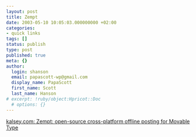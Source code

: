 ```yaml
---
layout: post
title: Zempt
date: 2003-05-10 10:05:03.000000000 +02:00
categories:
- quick links
tags: []
status: publish
type: post
published: true
meta: {}
author:
  login: shanson
  email: papascott-wp@gmail.com
  display_name: PapaScott
  first_name: Scott
  last_name: Hanson
# excerpt: !ruby/object:Hpricot::Doc
  # options: {}
---
```

<p><a title="Windows only for now" href="http://kalsey.com/blog/2003/05/zempt/index.html">kalsey.com: Zempt: open-source cross-platform offline posting for Movable Type</a></p>
